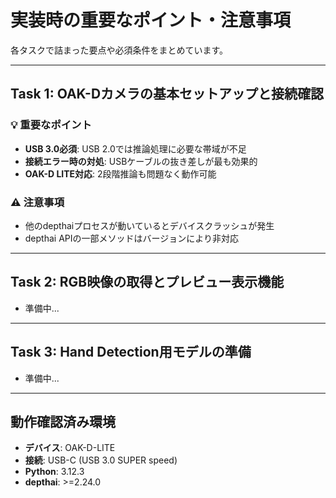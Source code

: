 # 実装時の重要なポイント・注意事項

各タスクで詰まった要点や必須条件をまとめています。

---

## Task 1: OAK-Dカメラの基本セットアップと接続確認

### 💡 重要なポイント
- **USB 3.0必須**: USB 2.0では推論処理に必要な帯域が不足
- **接続エラー時の対処**: USBケーブルの抜き差しが最も効果的
- **OAK-D LITE対応**: 2段階推論も問題なく動作可能

### ⚠️ 注意事項
- 他のdepthaiプロセスが動いているとデバイスクラッシュが発生
- depthai APIの一部メソッドはバージョンにより非対応

---

## Task 2: RGB映像の取得とプレビュー表示機能
- 準備中...

---

## Task 3: Hand Detection用モデルの準備
- 準備中...

---

## 動作確認済み環境
- **デバイス**: OAK-D-LITE
- **接続**: USB-C (USB 3.0 SUPER speed)
- **Python**: 3.12.3
- **depthai**: >=2.24.0